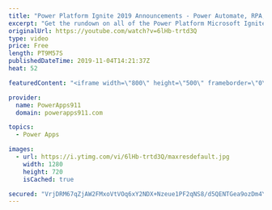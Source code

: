 ```yaml
---
title: "Power Platform Ignite 2019 Announcements - Power Automate, RPA, PBI Security, and more"
excerpt: "Get the rundown on all of the Power Platform Microsoft Ignite 2019 announcements.   Power Automate and Power Apps RPA AI • Key phrase extraction • Language detection • Text recognition • Sentiment analysis Chat bots Teams • Company app gallery, pin to left rail • More triggers and actions • Adaptive"
originalUrl: https://youtube.com/watch?v=6lHb-trtd3Q
type: video
price: Free
length: PT9M57S
publishedDateTime: 2019-11-04T14:21:37Z
heat: 52

featuredContent: "<iframe width=\"800\" height=\"500\" frameborder=\"0\" src=\"https://www.youtube.com/embed/6lHb-trtd3Q\" allow=\"accelerometer; autoplay; encrypted-media; gyroscope; picture-in-picture\" allowfullscreen></iframe>"

provider:
  name: PowerApps911
  domain: powerapps911.com

topics:
  - Power Apps

images:
  - url: https://i.ytimg.com/vi/6lHb-trtd3Q/maxresdefault.jpg
    width: 1280
    height: 720
    isCached: true

secured: "VrjDRM67qZjAW2FMxoVtVOq6xY2NDX+Nzeue1PF2qNS8/d5QENTGea9ozDm4Y3riF0dG8Cr9qd8Ul2oHJHBkCoaSiu/Q/Wc/auFbJ7tj55y3DrzLTbKMZqc03Ynj3GA36bN21qvsuu+y2TSLA5vwIoJlLVH8LLUhuYt14bg1MrQOcAE0FKFPaqICy/YEGl3Lc4G9yO+X7i9F/OpMFYlm4AFX8AqWB9ioORIeqJgMgaXP+vmsU0SYcP9gM86jl/4C6d6HKWQXDPUCq+4nBRQKSWnnPN5JEt+XOsR8jWFwKE48S5PwAA1eR5bJkShY97N3UdUJcBLpQ7RIsMl/Bn6Eqp56a5KgXAcmIFteHxz66+I0jSFrJpyxOZcmEDOw21Kg3XezTr7bxV5Wn3c8HbYiIg==;hWoOxMPgknEWLhbuvMlpYQ=="
---
```


